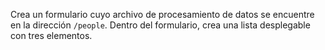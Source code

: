 Crea un formulario cuyo archivo de procesamiento de datos se encuentre en la dirección `/people`. Dentro del formulario, crea una lista desplegable con tres elementos.
